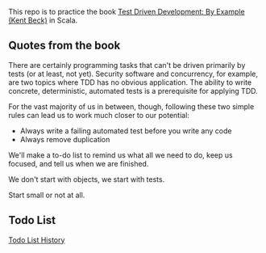This repo is to practice the book [Test Driven Development: By Example (Kent Beck)](https://www.amazon.com.au/Test-Driven-Development-Kent-Beck/dp/0321146530) in Scala.

## Quotes from the book

There are certainly programming tasks that can't be driven primarily by tests (or at least, not yet). Security software and concurrency, for example, are two topics where TDD has no obvious application. The ability to write concrete, deterministic, automated tests is a prerequisite for applying TDD.

For the vast majority of us in between, though, following these two simple rules can lead us to work much closer to our potential:
- Always write a failing automated test before you write any code
- Always remove duplication

We'll make a to-do list to remind us what all we need to do, keep us focused, and tell us when we are finished.

We don't start with objects, we start with tests.

Start small or not at all.


## Todo List

[Todo List History](./todo_list.md)